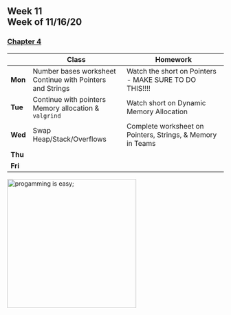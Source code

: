 <meta http-equiv="refresh" content="300"/>

## Week 11<br>Week of 11/16/20  

### [Chapter 4](/ap/curriculum/4)

  |       |Class                  |Homework   |
  |-------|---------              |---------  |
  |**Mon**|Number bases worksheet<br>Continue with Pointers and Strings |Watch the short on Pointers - MAKE SURE TO DO THIS!!!! |
  |**Tue**|Continue with pointers<br>Memory allocation & `valgrind` |Watch short on Dynamic Memory Allocation  |
  |**Wed**|Swap<br>Heap/Stack/Overflows |Complete worksheet on Pointers, Strings, & Memory in Teams |
  |**Thu**| | |
  |**Fri**| | |

<img src="https://i.pinimg.com/originals/de/f5/2f/def52fe41d695d8feebd2cdc194da929.png" alt="progamming is easy;" height="300">

